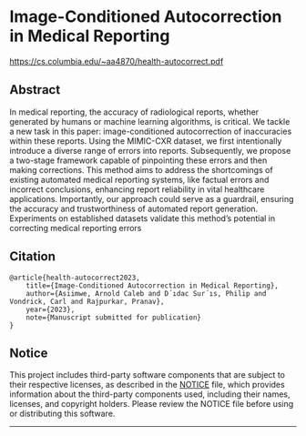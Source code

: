 # Image-Conditioned Autocorrection in Medical Reporting
https://cs.columbia.edu/~aa4870/health-autocorrect.pdf

## Abstract
In medical reporting, the accuracy of radiological reports, whether generated by humans or machine learning algorithms, is critical. We tackle a new task in this paper: image-conditioned autocorrection of inaccuracies within these reports. Using the MIMIC-CXR dataset, we first intentionally introduce a diverse range of errors into reports. Subsequently, we propose a two-stage framework capable of pinpointing these errors and then making corrections. This method aims to address the shortcomings of existing automated medical reporting systems, like factual errors and incorrect conclusions, enhancing report reliability in vital healthcare applications. Importantly, our approach could serve as a guardrail, ensuring the accuracy and trustworthiness of automated report generation. Experiments on established datasets validate this method’s potential in correcting medical reporting errors

## Citation

```
@article{health-autocorrect2023,
    title={Image-Conditioned Autocorrection in Medical Reporting},
    author={Asiimwe, Arnold Caleb and D´ıdac Sur´ıs, Philip and Vondrick, Carl and Rajpurkar, Pranav},
    year={2023},
    note={Manuscript submitted for publication}
}

```

## Notice

This project includes third-party software components that are subject to their respective licenses, as described in the [NOTICE](NOTICE) file, which provides information about the third-party components used, including their names, licenses, and copyright holders. Please review the NOTICE file before using or distributing this software.

---
